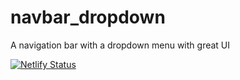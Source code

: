 # navbar_dropdown
A navigation bar with a dropdown menu with great UI

[![Netlify Status](https://api.netlify.com/api/v1/badges/ef1f8f11-1c63-47c5-bb0d-dd3fb81b1706/deploy-status)](https://app.netlify.com/sites/dropdown-nav/deploys)